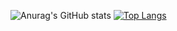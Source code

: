 <!--
**nathNsN/nathNsN** is a ✨ _special_ ✨ repository because its `README.md` (this file) appears on your GitHub profile.

Here are some ideas to get you started:

- 🔭 I’m currently working on ...
- 🌱 I’m currently learning ...
- 👯 I’m looking to collaborate on ...
- 🤔 I’m looking for help with ...
- 💬 Ask me about ...
- 📫 How to reach me: ...
- 😄 Pronouns: ...
- ⚡ Fun fact: ...
-->
  ![Anurag's GitHub stats](https://github-readme-stats.vercel.app/api?username=nathNsN&theme=algolia&show_icons=true&include_2021_commits=true)
  [![Top Langs](https://github-readme-stats.vercel.app/api/top-langs/?username=nathNsN&theme=algolia&langs_count=3)](https://github.com/anuraghazra/github-readme-stats)


